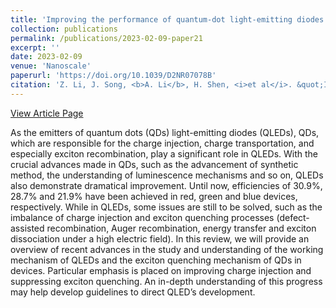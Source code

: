 ```yaml
---
title: 'Improving the performance of quantum-dot light-emitting diodes by tailoring QD emitters'
collection: publications
permalink: /publications/2023-02-09-paper21
excerpt: ''
date: 2023-02-09
venue: 'Nanoscale'
paperurl: 'https://doi.org/10.1039/D2NR07078B'
citation: 'Z. Li, J. Song, <b>A. Li</b>, H. Shen, <i>et al</i>. &quot;Improving the performance of quantum-dot light-emitting diodes by tailoring QD emitters&quot;, <i>Nanoscale</i>, 2023.'
---
```

[View Article Page](https://pubs.rsc.org/en/content/articlelanding/2023/nr/d2nr07078b)

As the emitters of quantum dots (QDs) light-emitting diodes (QLEDs), QDs, which are responsible for the charge injection, charge transportation, and especially exciton recombination, play a significant role in QLEDs. With the crucial advances made in QDs, such as the advancement of synthetic method, the understanding of luminescence mechanisms and so on, QLEDs also demonstrate dramatical improvement. Until now, efficiencies of 30.9%, 28.7% and 21.9% have been achieved in red, green and blue devices, respectively. While in QLEDs, some issues are still to be solved, such as the imbalance of charge injection and exciton quenching processes (defect-assisted recombination, Auger recombination, energy transfer and exciton dissociation under a high electric field). In this review, we will provide an overview of recent advances in the study and understanding of the working mechanism of QLEDs and the exciton quenching mechanism of QDs in devices. Particular emphasis is placed on improving charge injection and suppressing exciton quenching. An in-depth understanding of this progress may help develop guidelines to direct QLED’s development.